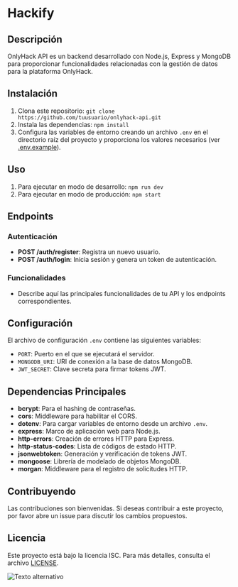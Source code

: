 # Hackify

## Descripción
OnlyHack API es un backend desarrollado con Node.js, Express y MongoDB para proporcionar funcionalidades relacionadas con la gestión de datos para la plataforma OnlyHack.

## Instalación
1. Clona este repositorio: `git clone https://github.com/tuusuario/onlyhack-api.git`
2. Instala las dependencias: `npm install`
3. Configura las variables de entorno creando un archivo `.env` en el directorio raíz del proyecto y proporciona los valores necesarios (ver [.env.example](.env.example)).

## Uso
1. Para ejecutar en modo de desarrollo: `npm run dev`
2. Para ejecutar en modo de producción: `npm start`

## Endpoints

### Autenticación
- **POST /auth/register**: Registra un nuevo usuario.
- **POST /auth/login**: Inicia sesión y genera un token de autenticación.

### Funcionalidades
- Describe aquí las principales funcionalidades de tu API y los endpoints correspondientes.

## Configuración
El archivo de configuración `.env` contiene las siguientes variables:

- `PORT`: Puerto en el que se ejecutará el servidor.
- `MONGODB_URI`: URI de conexión a la base de datos MongoDB.
- `JWT_SECRET`: Clave secreta para firmar tokens JWT.

## Dependencias Principales
- **bcrypt**: Para el hashing de contraseñas.
- **cors**: Middleware para habilitar el CORS.
- **dotenv**: Para cargar variables de entorno desde un archivo `.env`.
- **express**: Marco de aplicación web para Node.js.
- **http-errors**: Creación de errores HTTP para Express.
- **http-status-codes**: Lista de códigos de estado HTTP.
- **jsonwebtoken**: Generación y verificación de tokens JWT.
- **mongoose**: Librería de modelado de objetos MongoDB.
- **morgan**: Middleware para el registro de solicitudes HTTP.

## Contribuyendo
Las contribuciones son bienvenidas. Si deseas contribuir a este proyecto, por favor abre un issue para discutir los cambios propuestos.

## Licencia
Este proyecto está bajo la licencia ISC. Para más detalles, consulta el archivo [LICENSE](LICENSE).

![Texto alternativo](https://github.com/sergioironhacker/OnlyHack-api/blob/main/images/logo.png)
